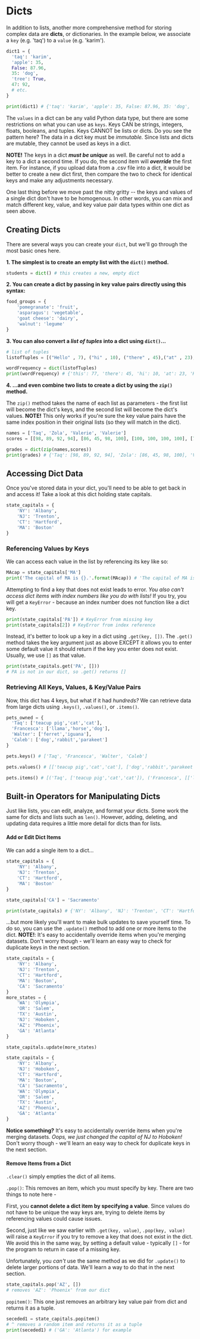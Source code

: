 <!---
{"next":"Topics/loops.md","title":"Dicts"}
-->

# Dicts

In addition to lists, another more comprehensive method for storing complex data are **dicts**, or dictionaries. In the example below, we associate a `key` (e.g. 'taq')  to a `value` (e.g. 'karim').

```python
dict1 = {
  'taq': 'karim',
  'apple': 35,
  False: 87.96,
  35: 'dog',
  'tree': True,
  47: 92,
  # etc.
}

print(dict1) # {'taq': 'karim', 'apple': 35, False: 87.96, 35: 'dog', 'tree': True, 47: 92}
```

The `values` in a dict can be any valid Python data type, but there are some restrictions on what you can use as `keys`. Keys CAN be strings, integers, floats, booleans, and tuples. Keys CANNOT be lists or dicts. Do you see the pattern here? The data in a dict key must be *immutable.* Since lists and dicts are mutable, they cannot be used as keys in a dict.

**NOTE!** The keys in a dict _**must be unique**_ as well. Be careful not to add a key to a dict a second time. If you do, the second item will _**override**_ the first item. For instance, if you upload data from a .csv file into a dict, it would be better to create a new dict first, then compare the two to check for identical keys and make any adjustments necessary.

One last thing before we move past the nitty gritty -- the keys and values of a single dict don't have to be homogenous. In other words, you can mix and match different key, value, and key value pair data types within one dict as seen above.

## Creating Dicts

There are several ways you can create your `dict`, but we'll go through the most basic ones here.

**1. The simplest is to create an empty list with the `dict()` method.**

```python
students = dict() # this creates a new, empty dict
```

**2. You can create a dict by passing in key value pairs directly using this syntax:**

```python
food_groups = {
	'pomegranate': 'fruit',
	'asparagus': 'vegetable',
	'goat cheese': 'dairy',
	'walnut': 'legume'
}
```

**3. You can also convert a *list of tuples* into a dict using `dict()`...**

```python
# list of tuples   
listofTuples = [("Hello" , 7), ("hi" , 10), ("there" , 45),("at" , 23),("this" , 77)]

wordFrequency = dict(listofTuples)
print(wordFrequency) # {'this': 77, 'there': 45, 'hi': 10, 'at': 23, 'Hello': 7}
```

**4. ...and even combine two lists to create a dict by using the `zip()` method.**

The `zip()` method takes the name of each list as parameters - the first list will become the dict's keys, and the second list will become the dict's values. **NOTE!** This only works if you're sure the key value pairs have the same index position in their original lists (so they will match in the dict).

```python
names = ['Taq', 'Zola', 'Valerie', 'Valerie']
scores = [[98, 89, 92, 94], [86, 45, 98, 100], [100, 100, 100, 100], [76, 79, 80, 82]]

grades = dict(zip(names,scores))
print(grades) # {'Taq': [98, 89, 92, 94], 'Zola': [86, 45, 98, 100], 'Valerie': [76, 79, 80, 82]}
```

## Accessing Dict Data

Once you've stored data in your dict, you'll need to be able to get back in and access it! Take a look at this dict holding state capitals.

```python
state_capitals = {
	'NY': 'Albany',
	'NJ': 'Trenton',
	'CT': 'Hartford',
	'MA': 'Boston'
}
```

### Referencing Values by Keys

We can access each value in the list by referencing its key like so:

```python
MAcap = state_capitals['MA']
print('The capital of MA is {}.'.format(MAcap)) # 'The capital of MA is Boston.'
```

Attempting to find a key that does not exist leads to error. *You also can't access dict items with index numbers like you do with lists!* If you try, you will get a `KeyError` - because an index number does not function like a dict key.

```python
print(state_capitals['PA']) # KeyError from missing key
print(state_capitals[2]) # KeyError from index reference
```

Instead, it's better to look up a key in a dict using `.get(key, [])`. The `.get()` method takes the key argument just as above EXCEPT it allows you to enter some default value it should return if the key you enter does not exist. Usually, we use `[]` as that value.

```python
print(state_capitals.get('PA', []))
# PA is not in our dict, so .get() returns []
```

### Retrieving All Keys, Values, & Key/Value Pairs

Now, this dict has 4 keys, but what if it had *hundreds?* We can  retrieve data from large dicts using `.keys()`, `.values()`, or `.items()`.

```python
pets_owned = {
  'Taq': ['teacup pig','cat','cat'],
  'Francesca': ['llama','horse','dog'],
  'Walter': ['ferret','iguana'],
  'Caleb': ['dog','rabbit','parakeet']
}

pets.keys() # ['Taq', 'Francesca', 'Walter', 'Caleb']

pets.values() # [['teacup pig','cat','cat'], ['dog','rabbit','parakeet'], etc ]

pets.items() # [('Taq', ['teacup pig','cat','cat']), ('Francesca', [['llama','horse','dog']), etc]
```

## Built-in Operators for Manipulating Dicts

Just like lists, you can edit, analyze, and format your dicts. Some work the same for dicts and lists such as `len()`. However, adding, deleting, and updating data requires a little more detail for dicts than for lists.

#### Add or Edit Dict Items

We can add a single item to a dict...

```python
state_capitals = {
	'NY': 'Albany',
	'NJ': 'Trenton',
	'CT': 'Hartford',
	'MA': 'Boston'
}

state_capitals['CA'] = 'Sacramento'

print(state_capitals) # {'NY': 'Albany', 'NJ': 'Trenton', 'CT': 'Hartford', 'MA': 'Boston', 'CA': 'Sacramento'}
```

...but more likely you'll want to make bulk updates to save yourself time. To do so, you can use the `.update()` method to add one or more items to the dict. **NOTE!**: It's easy to accidentally override items when you're merging datasets. Don't worry though - we'll learn an easy way to check for duplicate keys in the next section.

```python
state_capitals = {
	'NY': 'Albany',
	'NJ': 'Trenton',
	'CT': 'Hartford',
	'MA': 'Boston',
	'CA': 'Sacramento'
}
more_states = {
	'WA': 'Olympia',
	'OR': 'Salem',
	'TX': 'Austin',
	'NJ': 'Hoboken',
	'AZ': 'Phoenix',
	'GA': 'Atlanta'
}

state_capitals.update(more_states)

state_capitals = {
	'NY': 'Albany',
	'NJ': 'Hoboken',
	'CT': 'Hartford',
	'MA': 'Boston',
	'CA': 'Sacramento',
	'WA': 'Olympia',
	'OR': 'Salem',
	'TX': 'Austin',
	'AZ': 'Phoenix',
	'GA': 'Atlanta'
}
```

**Notice something?** It's easy to accidentally override items when you're merging datasets. *Oops, we just changed the capital of NJ to Hoboken!* Don't worry though - we'll learn an easy way to check for duplicate keys in the next section.

#### Remove Items from a Dict

`.clear()` simply empties the dict of all items.

`.pop()`:
This removes an item, which you must specify by key. There are two things to note here -

First, you **cannot delete a dict item by specifying a value**. Since values do not have to be unique the way keys are, trying to delete items by referencing values could cause issues.

Second, just like we saw earlier with `.get(key, value)`, `.pop(key, value)` will raise a `KeyError` if you try to remove a key that does not exist in the dict. We avoid this in the same way, by setting a default value - typically `[]` - for the program to return in case of a missing key.

Unfortunately, you *can't* use the same method as we did for `.update()` to delete larger portions of data. We'll learn a way to do that in the next section.

```python
state_capitals.pop('AZ', [])
# removes 'AZ': 'Phoenix' from our dict
```

`popitem()`:
This one just removes an arbitrary key value pair from dict and returns it as a tuple. 

```python
seceded1 = state_capitals.popitem()
# ^ removes a random item and returns it as a tuple
print(seceded1) # ('GA': 'Atlanta') for example
```
